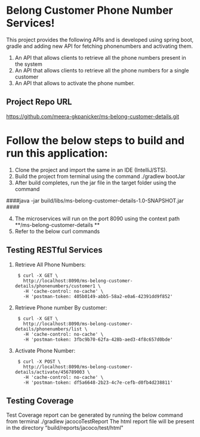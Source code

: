 # Belong Customer Phone Number Services!

This project provides the following APIs and is developed using spring boot, gradle and adding new API for fetching phonenumbers and activating them.

1. An API that allows clients to retrieve all the phone numbers present in the system
2. An API that allows clients to retrieve all the phone numbers for a single customer 
3. An API that allows to activate the phone number.

## Project Repo URL
https://github.com/meera-gkpanicker/ms-belong-customer-details.git

# Follow the below steps to build and run this application:

1. Clone the project and import the same in an IDE (IntelliJ/STS).
2. Build the project from terminal using the command ./gradlew bootJar 
3. After build completes, run the jar file in the target folder using the command

####java -jar build/libs/ms-belong-customer-details-1.0-SNAPSHOT.jar ####

4. The microservices will run on the port 8090 using the context path **/ms-belong-customer-details **
7. Refer to the below curl commands

## Testing RESTful Services

1. Retrieve All Phone Numbers:
		
		$ curl -X GET \
          http://localhost:8090/ms-belong-customer-details/phonenumbers/customer1 \
          -H 'cache-control: no-cache' \
          -H 'postman-token: 405b0149-abb5-58a2-e0a6-42391dd9f852'

		

2. Retrieve Phone number By customer:

        $ curl -X GET \
          http://localhost:8090/ms-belong-customer-details/phonenumbers/list \
          -H 'cache-control: no-cache' \
          -H 'postman-token: 3fbc9b70-62fa-428b-aed3-4f8c657d0bde'



3. Activate Phone Number:

        $ curl -X POST \
          http://localhost:8090/ms-belong-customer-details/activate/456789003 \
          -H 'cache-control: no-cache' \
          -H 'postman-token: df5a6648-2b23-4c7e-cefb-d0fb4d238811'

## Testing Coverage
Test Coverage report can be generated by running the below command from terminal
./gradlew jacocoTestReport
The html report file will be present in the directory "build/reports/jacoco/test/html"